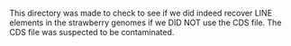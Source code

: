 This directory was made to check to see if we did indeed recover LINE elements in the strawberry genomes if we DID NOT use the CDS file. The CDS file was suspected to be contaminated.
